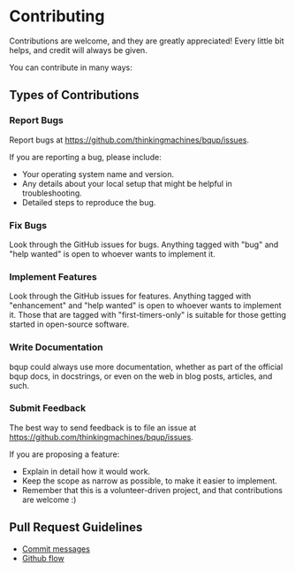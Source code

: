 # Contributing

Contributions are welcome, and they are greatly appreciated! Every
little bit helps, and credit will always be given.

You can contribute in many ways:

## Types of Contributions

### Report Bugs

Report bugs at https://github.com/thinkingmachines/bqup/issues.

If you are reporting a bug, please include:

* Your operating system name and version.
* Any details about your local setup that might be helpful in troubleshooting.
* Detailed steps to reproduce the bug.

### Fix Bugs

Look through the GitHub issues for bugs. Anything tagged with "bug"
and "help wanted" is open to whoever wants to implement it.

### Implement Features

Look through the GitHub issues for features. Anything tagged with "enhancement"
and "help wanted" is open to whoever wants to implement it. Those that are
tagged with "first-timers-only" is suitable for those getting started in open-source software.

### Write Documentation

bqup could always use more documentation, whether as part of the
official bqup docs, in docstrings, or even on the web in blog posts,
articles, and such.

### Submit Feedback

The best way to send feedback is to file an issue at https://github.com/thinkingmachines/bqup/issues.

If you are proposing a feature:

* Explain in detail how it would work.
* Keep the scope as narrow as possible, to make it easier to implement.
* Remember that this is a volunteer-driven project, and that contributions
  are welcome :)

## Pull Request Guidelines

* [Commit messages](https://chris.beams.io/posts/git-commit/)
* [Github flow](https://guides.github.com/introduction/flow/)
